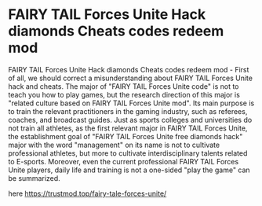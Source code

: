 # FAIRY TAIL Forces Unite Hack diamonds Cheats codes redeem mod

FAIRY TAIL Forces Unite Hack diamonds Cheats codes redeem mod - First of all, we should correct a misunderstanding about FAIRY TAIL Forces Unite hack and cheats. The major of "FAIRY TAIL Forces Unite code" is not to teach you how to play games, but the research direction of this major is "related culture based on FAIRY TAIL Forces Unite mod". Its main purpose is to train the relevant practitioners in the gaming industry, such as referees, coaches, and broadcast guides. Just as sports colleges and universities do not train all athletes, as the first relevant major in FAIRY TAIL Forces Unite, the establishment goal of "FAIRY TAIL Forces Unite free diamonds hack" major with the word "management" on its name is not to cultivate professional athletes, but more to cultivate interdisciplinary talents related to E-sports. Moreover, even the current professional FAIRY TAIL Forces Unite players, daily life and training is not a one-sided "play the game" can be summarized.

here https://trustmod.top/fairy-tale-forces-unite/
